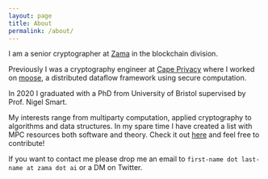 ```yaml
---
layout: page
title: About
permalink: /about/
---
```


I am a senior cryptographer at [Zama](https://www.zama.ai/) in the blockchain division.

Previously I was a cryptography engineer at [Cape
Privacy](https://capeprivacy.com/) where I worked on
[moose](https://github.com/tf-encrypted/moose), a distributed dataflow framework
using secure computation.

In 2020 I graduated with a PhD from University of Bristol supervised by Prof.
Nigel Smart.

My interests range from multiparty computation, applied cryptography to algorithms and data structures.
In my spare time I have created a list with MPC resources both software and theory. Check it out [here](https://github.com/rdragos/awesome-mpc) and feel free to contribute!

If you want to contact me please drop me an email to
`first-name dot last-name at zama dot ai` or a DM on Twitter.
